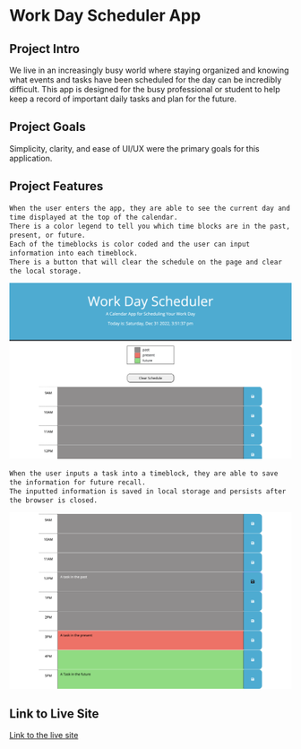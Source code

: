 # Work Day Scheduler App

## Project Intro
We live in an increasingly busy world where staying organized and knowing what events and tasks have been scheduled for the day can be incredibly difficult. This app is designed for the busy professional or student to help keep a record of important daily tasks and plan for the future. 

## Project Goals
Simplicity, clarity, and ease of UI/UX were the primary goals for this application. 

## Project Features
```
When the user enters the app, they are able to see the current day and time displayed at the top of the calendar.
There is a color legend to tell you which time blocks are in the past, present, or future.
Each of the timeblocks is color coded and the user can input information into each timeblock.
There is a button that will clear the schedule on the page and clear the local storage.
```
![Work Day Scheduler Landing Page](assets/images/landing-page.png)

```
When the user inputs a task into a timeblock, they are able to save the information for future recall.
The inputted information is saved in local storage and persists after the browser is closed.
```
![Work Day Scheduler Input](assets/images/scheduler-input.png)

## Link to Live Site
[Link to the live site](https://andykb9b13.github.io/work-day-scheduler/)